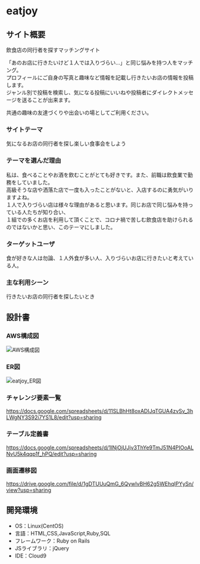 # eatjoy

## サイト概要

飲食店の同行者を探すマッチングサイト</br>

「あのお店に行きたいけど１人では入りづらい…」と同じ悩みを持つ人をマッチング。</br>
プロフィールにご自身の写真と趣味など情報を記載し行きたいお店の情報を投稿します。</br>
ジャンル別で投稿を検索し、気になる投稿にいいねや投稿者にダイレクトメッセージを送ることが出来ます。</br>

共通の趣味の友達づくりや出会いの場としてご利用ください。


### サイトテーマ


気になるお店の同行者を探し楽しい食事会をしよう


### テーマを選んだ理由


私は、食べることやお酒を飲むことがとても好きです。また、前職は飲食業で勤務をしていました。</br>
高級そうな店や洒落た店で一度も入ったことがないと、入店するのに勇気がいりますよね。</br>
１人で入りづらい店は様々な理由があると思います。同じお店で同じ悩みを持っている人たちが知り合い、</br>
１組での多くお店を利用して頂くことで、コロナ禍で苦しむ飲食店を助けられるのではないかと思い、このテーマにしました。


### ターゲットユーザ


食が好きな人は勿論、１人外食が多い人、入りづらいお店に行きたいと考えている人。


### 主な利用シーン

行きたいお店の同行者を探したいとき


## 設計書

### AWS構成図
![AWS構成図](https://user-images.githubusercontent.com/95737638/163419468-90d6e358-d858-46af-9d22-3af034f8f378.jpg)

### ER図
![eatjoy_ER図](https://user-images.githubusercontent.com/95737638/163416260-096f879c-42dd-4afe-b6c0-5733dae6f33c.jpg)


### チャレンジ要素一覧

https://docs.google.com/spreadsheets/d/11SLBhHt8oxADIJqTGUA4zvSv_3hLWgNY3S92i7YS1L8/edit?usp=sharing


### テーブル定義書

https://docs.google.com/spreadsheets/d/1INjOjUJjv3ThYe9TmJ51N4PIOoALNvU5k4qqp1f_hPQ/edit?usp=sharing


### 画面遷移図

https://drive.google.com/file/d/1gDTUUuQmG_6QywIvBH62g5WEhqIPYySn/view?usp=sharing

## 開発環境


- OS：Linux(CentOS)
- 言語：HTML,CSS,JavaScript,Ruby,SQL
- フレームワーク：Ruby on Rails
- JSライブラリ：jQuery
- IDE：Cloud9


